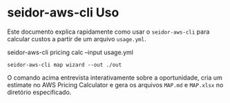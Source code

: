 # seidor-aws-cli Uso

Este documento explica rapidamente como usar o `seidor-aws-cli` para calcular custos a partir de um arquivo `usage.yml`.

seidor-aws-cli pricing calc –input usage.yml
```
seidor-aws-cli map wizard --out ./out
```

O comando acima entrevista interativamente sobre a oportunidade, cria um estimate no AWS Pricing Calculator e gera os arquivos `MAP.md` e `MAP.xlsx` no diretório especificado.